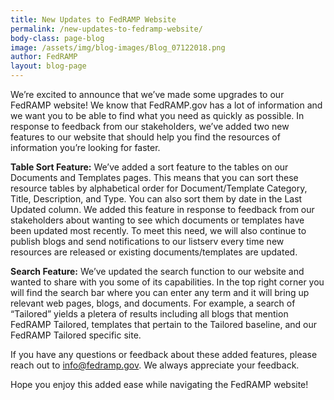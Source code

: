 ```yaml
---
title: New Updates to FedRAMP Website
permalink: /new-updates-to-fedramp-website/
body-class: page-blog
image: /assets/img/blog-images/Blog_07122018.png
author: FedRAMP
layout: blog-page
---
```

We’re excited to announce that we’ve made some upgrades to our FedRAMP website! We know that FedRAMP.gov has a lot of information and we want you to be able to find what you need as quickly as possible. In response to feedback from our stakeholders, we’ve added two new features to our website that should help you find the resources of information you’re looking for faster.   

**Table Sort Feature:** We’ve added a sort feature to the tables on our Documents and Templates pages. This means that you can sort these resource tables by alphabetical order for Document/Template Category, Title, Description, and Type. You can also sort them by date in the Last Updated column. We added this feature in response to feedback from our stakeholders about wanting to see which documents or templates have been updated most recently. To meet this need, we will also continue to publish blogs and send notifications to our listserv every time new resources are released or existing documents/templates are updated. 

**Search Feature:** We’ve updated the search function to our website and wanted to share with you some of its capabilities. In the top right corner you will find the search bar where you can enter any term and it will bring up relevant web pages, blogs, and documents. For example, a search of “Tailored” yields a pletera of results including all blogs that mention FedRAMP Tailored, templates that pertain to the Tailored baseline, and our FedRAMP Tailored specific site. 

If you have any questions or feedback about these added features, please reach out to info@fedramp.gov. We always appreciate your feedback. 

Hope you enjoy this added ease while navigating the FedRAMP website! 

